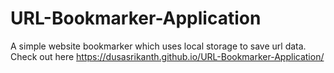 # URL-Bookmarker-Application
A simple website bookmarker which uses local storage to save url data. <br />
Check out here https://dusasrikanth.github.io/URL-Bookmarker-Application/
